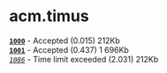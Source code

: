 acm.timus
=====
[**`1000`**](/1000.cpp) - Accepted (0.015) 212Kb <br>
[**`1001`**](/1001.cpp) - Accepted (0.437) 1 696Kb <br>
[_`1086`_](/1086.cpp)   - Time limit exceeded (2.031) 212Kb <br>
